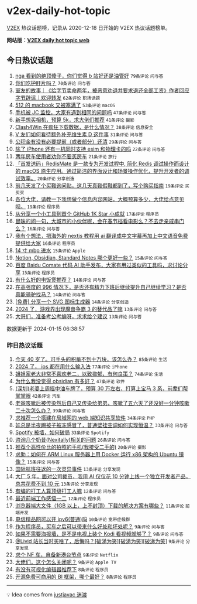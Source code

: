 # v2ex-daily-hot-topic

[V2EX](https://www.v2ex.com/) 热议话题榜，记录从 2020-12-18 日开始的 V2EX 热议话题榜单。

**网站版：[V2EX daily hot topic web](https://boojack.github.io/v2ex-daily-hot-topic-web/)**

## 今日热议话题

<!-- TODAY BEGIN -->

1. [nga 看到的绝顶傻子，你们觉得 b 站好还是油管好](https://www.v2ex.com/t/1008647) `79条评论` `问与答`
1. [你们吃护肝片吗？](https://www.v2ex.com/t/1008643) `70条评论` `问与答`
1. [室友的故事｜《给字节卖命两年，被恶意劝退并要求退还全部工资》作者回应字节辟谣｜欢迎转发](https://www.v2ex.com/t/1008705) `62条评论` `职场话题`
1. [512 的 macbook 又被塞满了](https://www.v2ex.com/t/1008638) `53条评论` `macOS`
1. [手机被 JC 监控，大家有遇到相同的问题吗](https://www.v2ex.com/t/1008703) `47条评论` `问与答`
1. [新手想买相机，预算 5k，求大佬们推荐](https://www.v2ex.com/t/1008653) `41条评论` `摄影`
1. [Clash4Win 在疯狂下载数据，是什么情况？](https://www.v2ex.com/t/1008642) `38条评论` `信息安全`
1. [V 友们如何看待额外补充维生素 D 这件事](https://www.v2ex.com/t/1008736) `31条评论` `问与答`
1. [公积金有没有必要提前（或者部分）还清](https://www.v2ex.com/t/1008665) `29条评论` `问与答`
1. [除了 iPhone 还有一机同时支持 esim 和物理卡的吗](https://www.v2ex.com/t/1008639) `22条评论` `问与答`
1. [两年房车使用者劝你不要买房车](https://www.v2ex.com/t/1008666) `21条评论` `旅行`
1. [「首发送码」RedisMate 是一款专为开发过程中, 简化 Redis 调试操作而设计的 macOS 原生应用。通过简洁的界面设计和场景操作优化，提升开发者的调试效率。](https://www.v2ex.com/t/1008682) `20条评论` `分享创造`
1. [前几天发了个买鞋询问贴，这几天真鞋假鞋都到了，写个购买指南](https://www.v2ex.com/t/1008734) `19条评论` `买买买`
1. [各位大佬，请教一下我想做个信息内容网站，大概预算多少，大佬给点意见呗。](https://www.v2ex.com/t/1008691) `19条评论` `程序员`
1. [从分享一个小工具到首个 GitHub 1K Star 小成就](https://www.v2ex.com/t/1008644) `17条评论` `程序员`
1. [冒昧的问一句，大城市的小伙伴呢，会在春节档看电影么？不去走亲戚串门么？](https://www.v2ex.com/t/1008698) `16条评论` `问与答`
1. [我有个想法，把海外的 nextjs 教程用 ai 翻译成中文字幕再加上中文语音免费提供给大家](https://www.v2ex.com/t/1008678) `16条评论` `程序员`
1. [14 寸 mbp 进水](https://www.v2ex.com/t/1008728) `15条评论` `Apple`
1. [Notion, Obsidian, Standard Notes 哪个更好一些？](https://www.v2ex.com/t/1008726) `15条评论` `问与答`
1. [百度 Baidu Comate 代码 AI 助手发布，大家有用过类似的工具吗，求讨论分享](https://www.v2ex.com/t/1008719) `15条评论` `程序员`
1. [有什么好的电饭煲推荐？](https://www.v2ex.com/t/1008708) `14条评论` `问与答`
1. [在高强度的 996 情况下，是否还有精力下班后继续提升自己继续学习？是否真能骑驴找马？](https://www.v2ex.com/t/1008693) `14条评论` `问与答`
1. [[免费] 分享一个 SVG 图标生成器](https://www.v2ex.com/t/1008692) `14条评论` `分享创造`
1. [2024 了，游戏界出现魔兽争霸 3 的替代品了嘛](https://www.v2ex.com/t/1008747) `13条评论` `问与答`
1. [大哥们，准备考公考编呀，求求给个建议](https://www.v2ex.com/t/1008652) `13条评论` `问与答`

数据更新于 2024-01-15 06:38:57

<!-- TODAY END -->

### 昨日热议话题

<!-- YESTERDAY BEGIN -->

1. [今天 40 岁了。可手头的积蓄不到十万块，该怎么办？](https://www.v2ex.com/t/1008491) `85条评论` `生活`
1. [2024 了， ios 都在用什么输入法](https://www.v2ex.com/t/1008490) `77条评论` `iPhone`
1. [姐姐家老大非常不喜欢老二，以致抑郁，有何良策？](https://www.v2ex.com/t/1008515) `74条评论` `生活`
1. [为什么我没觉得 obsidian 有多好？](https://www.v2ex.com/t/1008505) `47条评论` `软件`
1. [(深圳)老婆上周摇中油车牌了，预算 30 万左右，打算上宝马 3 系，前辈们帮掌掌眼](https://www.v2ex.com/t/1008513) `42条评论` `汽车`
1. [老爸咳嗽后被传染然后自己又传染给弟弟，咳嗽了五六天了还没好一分钟咳嗽二十次怎么办？](https://www.v2ex.com/t/1008551) `39条评论` `问与答`
1. [求推荐一个搭建在局域网的 web 端知识共享软件](https://www.v2ex.com/t/1008503) `34条评论` `PHP`
1. [娃总是半夜踢被子被冻感冒了，普通壁挂空调如何实现恒温？](https://www.v2ex.com/t/1008463) `33条评论` `问与答`
1. [Spotify 被墙，如何破局](https://www.v2ex.com/t/1008479) `33条评论` `Spotify`
1. [咨询几个奶昔(Nexitally)相关的问题](https://www.v2ex.com/t/1008465) `26条评论` `问与答`
1. [推荐个高性价比的拍照的手机(我接受二手的)](https://www.v2ex.com/t/1008487) `20条评论` `摄影`
1. [求助：如何在 ARM Linux 服务器上用 Docker 运行 x86 架构的 Ubuntu 镜像？](https://www.v2ex.com/t/1008558) `15条评论` `问与答`
1. [国际航班往返的一次灵异事件](https://www.v2ex.com/t/1008559) `13条评论` `分享发现`
1. [大厂 5 年，面对公司裁员，我用 AI 仅仅花 10 分钟上线一个独立开发者产品，总共花费不到 10 元](https://www.v2ex.com/t/1008557) `13条评论` `分享发现`
1. [有编的打工人算顶级打工人嘛](https://www.v2ex.com/t/1008588) `12条评论` `问与答`
1. [最近前端工作感悟一二](https://www.v2ex.com/t/1008520) `12条评论` `程序员`
1. [浏览器端大文件（1GB 以上，上不封顶）下载的解决方案有哪些？](https://www.v2ex.com/t/1008531) `11条评论` `前端开发`
1. [电信精品网可以开 ipv6(普通)吗](https://www.v2ex.com/t/1008484) `10条评论` `宽带症候群`
1. [作为程序员，买车之后可以带来什么好处和坏处呢？](https://www.v2ex.com/t/1008592) `9条评论` `问与答`
1. [如果不需要海报墙，是不是电视上装个 Kodi 看视频就够了？](https://www.v2ex.com/t/1008579) `9条评论` `问与答`
1. [@Livid 站长当时买啥了，后悔吗？[破涕为笑][破涕为笑][破涕为笑]](https://www.v2ex.com/t/1008545) `9条评论` `分享发现`
1. [求个 NF 车，自备新港台节点](https://www.v2ex.com/t/1008502) `9条评论` `Netflix`
1. [大佬们，这个怎么关闭呢？](https://www.v2ex.com/t/1008474) `9条评论` `Apple TV`
1. [有没有可视化编辑器推荐下](https://www.v2ex.com/t/1008589) `8条评论` `程序员`
1. [开源免费可商用的 BI 框架，哪个最好？](https://www.v2ex.com/t/1008584) `8条评论` `程序员`

<!-- YESTERDAY END -->

---

💡 Idea comes from [justjavac 迷渡](https://github.com/justjavac/)
